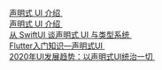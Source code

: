    [ 声明式 UI 介绍 ]( https://blog.csdn.net/weixin_43459071/article/details/103303650 )    <br/>
   [ 声明式 UI 介绍 ]( https://flutter.cn/docs/get-started/flutter-for/declarative )    <br/>
   [ 从 SwiftUI 谈声明式 UI 与类型系统 ]( https://zhuanlan.zhihu.com/p/68275232 )    <br/>
   [ Flutter入门知识—声明式UI ]( https://www.jianshu.com/p/16b21097e4a0 )    <br/>
   [ 2020年UI发展趋势：以声明式UI统治一切 ]( http://blog.yixao.net/surface/18880.html  )    <br/>


